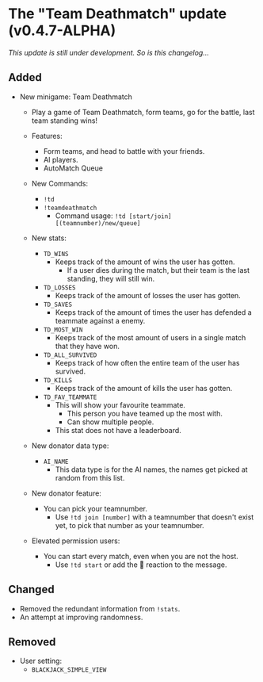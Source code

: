 # The "Team Deathmatch" update (v0.4.7-ALPHA)

*This update is still under development.*
*So is this changelog...*

## Added
- New minigame: Team Deathmatch
  - Play a game of Team Deathmatch, form teams, go for the battle, last team standing wins!
  - Features:
    - Form teams, and head to battle with your friends.
    - AI players.
    - AutoMatch Queue
    
  - New Commands:
    - `!td`
    - `!teamdeathmatch`
      - Command usage: `!td [start/join] [(teamnumber)/new/queue]`
      
  - New stats:
    - `TD_WINS`
      - Keeps track of the amount of wins the user has gotten.
        - If a user dies during the match, but their team is the last standing, they will still win.
    - `TD_LOSSES`
      - Keeps track of the amount of losses the user has gotten.
    - `TD_SAVES`
      - Keeps track of the amount of times the user has defended a teammate against a enemy.
    - `TD_MOST_WIN`
      - Keeps track of the most amount of users in a single match that they have won.
    - `TD_ALL_SURVIVED`
      - Keeps track of how often the entire team of the user has survived.
    - `TD_KILLS`
      - Keeps track of the amount of kills the user has gotten.
    - `TD_FAV_TEAMMATE`
      - This will show your favourite teammate.
        - This person you have teamed up the most with.
        - Can show multiple people.
      - This stat does not have a leaderboard.
      
  - New donator data type:
    - `AI_NAME`
      - This data type is for the AI names, the names get picked at random from this list.
  - New donator feature:
     - You can pick your teamnumber.
       - Use `!td join [number]` with a teamnumber that doesn't exist yet, to pick that number as your teamnumber.
      
  - Elevated permission users:
    - You can start every match, even when you are not the host.
       - Use `!td start` or add the :eyes: reaction to the message.


## Changed
- Removed the redundant information from `!stats`.
- An attempt at improving randomness. 
 
## Removed
- User setting:
  - `BLACKJACK_SIMPLE_VIEW`
  


